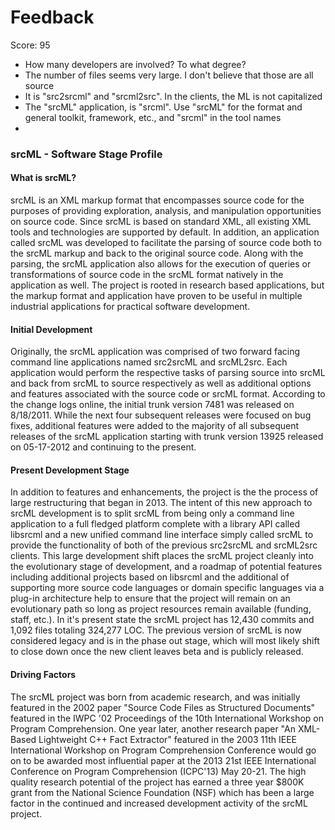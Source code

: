 # Feedback
Score: 95
* How many developers are involved? To what degree?
* The number of files seems very large. I don't believe that those are all source
* It is "src2srcml" and "srcml2src". In the clients, the ML is not capitalized
* The "srcML" application, is "srcml". Use "srcML" for the format and general toolkit, framework, etc., and "srcml" in the tool names
* 
### srcML - Software Stage Profile

#### What is srcML?
srcML is an XML markup format that encompasses source code for the purposes of providing exploration, analysis, and manipulation opportunities on source code. Since srcML is based on standard XML, all existing XML  tools and technologies are supported by default. In addition, an application called srcML was developed to facilitate the parsing of source code both to the srcML markup and back to the original source code. Along with the parsing, the srcML application also allows for the execution of queries or transformations of source code in the srcML format natively in the application as well. The project is rooted in research based applications, but the markup format and application have proven to be useful in multiple industrial applications for practical software development.

#### Initial Development
Originally, the srcML application was comprised of two forward facing command line applications named src2srcML and srcML2src. Each application would perform the respective tasks of parsing source into srcML and back from srcML to source respectively as well as additional options and features associated with the source code or srcML format. According to the change logs online, the initial trunk version 7481 was released on 8/18/2011. While the next four subsequent releases were focused on bug fixes, additional features were added to the majority of all subsequent releases of the srcML application starting with trunk version 13925 released on 05-17-2012 and continuing to the present.

#### Present Development Stage
 In addition to features and enhancements, the project is the the process of large restructuring that began in 2013. The intent of this new approach to srcML development is to split srcML from being only a command line application to a full fledged platform complete with a library API called libsrcml and a new unified command line interface simply called srcML to provide the functionality of both of the previous src2srcML and srcML2src clients. This large development shift places the srcML project cleanly into the evolutionary stage of development, and a roadmap of potential features including additional projects based on libsrcml and the additional of supporting more source code languages or domain specific languages via a plug-in architecture help to ensure that the project will remain on an evolutionary path so long as project resources remain available (funding, staff, etc.). In it's present state the srcML project has 12,430 commits and 1,092 files totaling 324,277 LOC. The previous version of srcML is now considered legacy and is in the phase out stage, which will most likely shift to close down once the new client leaves beta and is publicly released.

#### Driving Factors
The srcML project was born from academic research, and was initially featured in the 2002 paper "Source Code Files as Structured Documents" featured in the IWPC '02 Proceedings of the 10th International Workshop on Program Comprehension. One year later, another research paper "An XML-Based Lightweight C++ Fact Extractor" featured in the 2003 11th IEEE International Workshop on Program Comprehension Conference would go on to be awarded most influential paper at the  2013 21st IEEE International Conference on Program Comprehension (ICPC'13) May 20-21. The high quality research potential of the project has earned a three year $800K grant from the National Science Foundation (NSF)  which has been a large factor in the continued and increased development activity of the srcML project.
